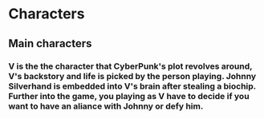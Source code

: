 # Characters
## Main characters
### V is the the character that CyberPunk's plot revolves around, V's backstory and life is picked by the person playing. Johnny Silverhand is embedded into V's brain after stealing a biochip.  Further into the game, you playing as V have to decide if you want to have an aliance with Johnny or defy him.
